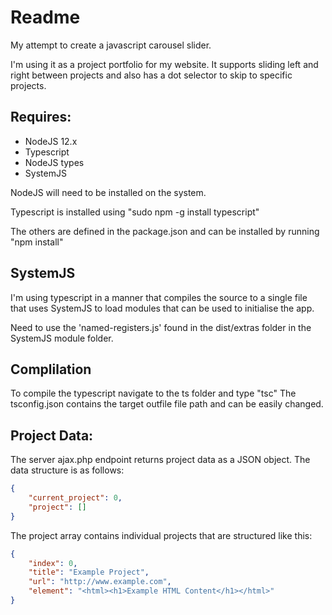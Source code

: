 # Readme

My attempt to create a javascript carousel slider.

I'm using it as a project portfolio for my website. It supports sliding left and right between projects and also
has a dot selector to skip to specific projects.

## Requires:

* NodeJS 12.x
* Typescript
* NodeJS types
* SystemJS

NodeJS will need to be installed on the system.

Typescript is installed using "sudo npm -g install typescript"

The others are defined in the package.json and can be installed by running "npm install"

## SystemJS

I'm using typescript in a manner that compiles the source to a single file that uses SystemJS to load
modules that can be used to initialise the app.

Need to use the 'named-registers.js' found in the dist/extras folder in the SystemJS module folder.

## Complilation

To compile the typescript navigate to the ts folder and type "tsc"
The tsconfig.json contains the target outfile file path and can be easily changed.

## Project Data:

The server ajax.php endpoint returns project data as a JSON object.
The data structure is as follows:

```json
{
    "current_project": 0,
    "project": []
}
```

The project array contains individual projects that are structured like this:

```json
{
    "index": 0,
    "title": "Example Project",
    "url": "http://www.example.com",
    "element": "<html><h1>Example HTML Content</h1></html>"
}
```





